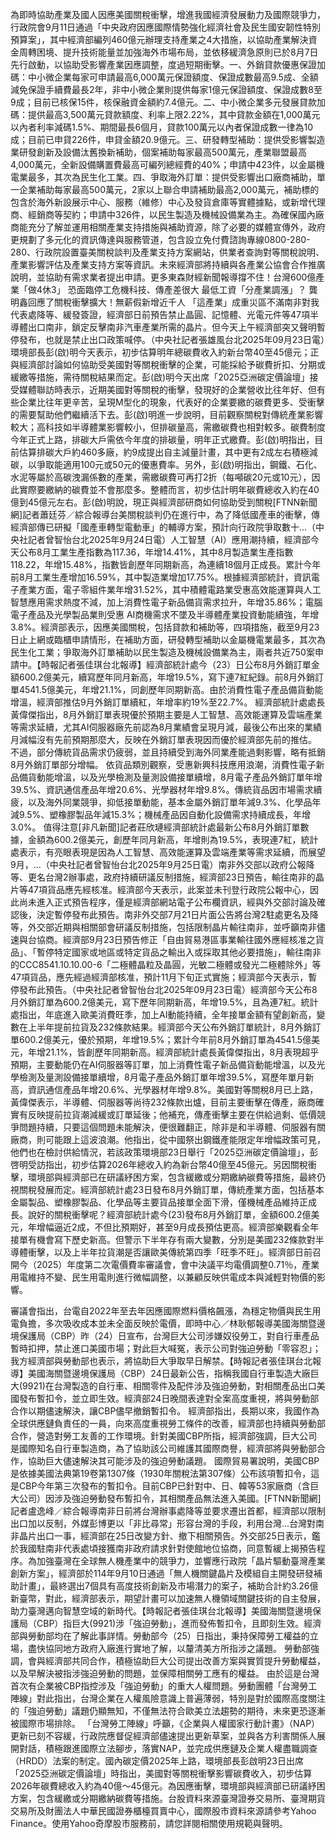 為即時協助產業及國人因應美國關稅衝擊，增進我國經濟發展動力及國際競爭力，行政院會9月11日通過「中央政府因應國際情勢強化經濟社會及民生國安韌性特別預算案」，其中經濟部編列460億元辦理支持產業之4大措施，以協助產業解決資金周轉困境、提升技術能量並加強海外市場布局，並依移緩濟急原則已於8月7日先行啟動，以協助受影響產業因應調整，度過短期衝擊。一、外銷貸款優惠保證加碼：中小微企業每家可申請最高6,000萬元保證額度、保證成數最高9.5成、全額減免保證手續費最長2年，非中小微企業則提供每家1億元保證額度、保證成數8至9成；目前已核保15件，核保融資金額約7.4億元。二、中小微企業多元發展貸款加碼：提供最高3,500萬元貸款額度、利率上限2.22%，其中貸款金額在1,000萬元以內者利率減碼1.5%、期間最長6個月，貸款100萬元以內者保證成數一律為10成；目前已申貸226件，申貸金額20.9億元。三、研發轉型補助：提供受影響製造業研發創新及設備汰舊換新補助，個案補助每家最高500萬元，產業聯盟最高4,000萬元，全新設備購置費最高可編列總經費的40%；申請中423件，以金屬機電業最多，其次為民生化工業。四、爭取海外訂單：提供受影響出口廠商補助，單一企業補助每家最高500萬元，2家以上聯合申請補助最高2,000萬元，補助標的包含於海外新設展示中心、服務（維修）中心及發貨倉庫等實體據點，或新增代理商、經銷商等契約；申請中326件，以民生製造及機械設備業為主。為確保國內廠商能充分了解並運用相關產業支持措施與補助資源，除了必要的媒體宣傳外，政府更規劃了多元化的資訊傳達與服務管道，包含設立免付費諮詢專線0800-280-280、行政院設置臺美關稅談判及產業支持方案網站，供業者查詢對等關稅說明、產業影響評估及產業支持方案等資訊。未來經濟部將持續與各產業公協會合作推廣說明，並協助有需求業者提出申請。更多東森財經新聞報導撐不住！台灣600億產業「做4休3」 恐面臨停工危機科技、傳產差很大 最低工資「分產業調漲」？ 龔明鑫回應了關稅衝擊擴大！無薪假新增近千人 「這產業」成重災區不滿南非對我代表處降等、緩發簽證，經濟部日前預告禁止晶圓、記憶體、光電元件等47項半導體出口南非，鎖定反擊南非汽車產業所需的晶片。但今天上午經濟部突又聲明暫停發布，也就是禁止出口政策喊停。（中央社記者張雄風台北2025年09月23日電）環境部長彭(啟)明今天表示，初步估算明年總碳費收入約新台幣40至45億元；正與經濟部討論如何協助受美國對等關稅衝擊的企業，可能採給予碳費折扣、分期或緩繳等措施，需待關稅結果而定。彭(啟)明今天出席「2025亞洲碳定價論壇」接受媒體聯訪時表示，近期美國對等關稅的衝擊，發現好的企業營收比往年好、但有些企業比往年更辛苦，呈現M型化的現象，代表好的企業要繳的碳費更多、受衝擊的需要幫助他們繼續活下去。彭(啟)明進一步說明，目前觀察關稅對傳統產業影響較大；高科技如半導體業影響較小，但排碳量高，需繳碳費也相對較多。碳費制度今年正式上路，排碳大戶需依今年度的排碳量，明年正式繳費。彭(啟)明指出，目前估算排碳大戶約460多廠，約9成提出自主減量計畫，其中更有2成左右積極減碳，以爭取能適用100元或50元的優惠費率。另外，彭(啟)明指出，鋼鐵、石化、水泥等屬於高碳洩漏係數的產業，需繳碳費可再打2折（每噸碳20元或10元），因此實際要繳納的碳費並不會那麼多。整體而言，初步估計明年碳費總收入約在40億到45億元左右。彭(啟)明說，現正與經濟部研商如何協助受到關稅[FTNN新聞網]記者蕭廷芬／綜合報導台美關稅談判仍在進行中，為了降低國產車的衝擊，傳經濟部傳已研擬「國產車轉型電動車」的輔導方案，預計向行政院爭取數十...（中央社記者曾智怡台北2025年9月24日電）人工智慧（AI）應用潮持續，經濟部今天公布8月工業生產指數為117.36，年增14.41%，其中8月製造業生產指數118.22，年增15.48%，指數皆創歷年同期新高，為連續18個月正成長。累計今年前8月工業生產增加16.59%，其中製造業增加17.75%。根據經濟部統計，資訊電子產業方面，電子零組件業年增31.52%，其中積體電路業受惠高效能運算與人工智慧應用需求熱度不減，加上消費性電子新品備貨需求拉升，年增35.86%；電腦電子產品及光學製品業則受惠 AI商機需求不墜及半導體產業投資動能續強，年增3.8%。經濟部表示，因應美國關稅，包括貸款和補助等，四項措施，截至9月23日止上網或臨櫃申請情形，在補助方面，研發轉型補助以金屬機電業最多，其次為民生化工業；爭取海外訂單補助以民生製造及機械設備業為主，兩者共近750案申請中。【時報記者張佳琪台北報導】經濟部統計處今（23）日公布8月外銷訂單金額600.2億美元，續寫歷年同月新高，年增19.5%，寫下連7紅紀錄。前8月外銷訂單4541.5億美元，年增21.1%，同創歷年同期新高。由於消費性電子產品備貨動能增溫，經濟部推估9月外銷訂單續紅，年增率約19%至22.7%。 經濟部統計處處長黃偉傑指出，8月外銷訂單表現優於預期主要是人工智慧、高效能運算及雲端產業等需求延續，尤其AI伺服器廠先前認為8月業績會呈現月減，最後公布出來的業績月減幅沒有先前預期那麼大，反映在外銷訂單表現因而優於經濟部先前的推估。 不過，部分傳統貨品需求仍疲弱，並且持續受到海外同業產能過剩影響，略有抵銷8月外銷訂單部分增幅。 依貨品類別觀察，受惠新興科技應用浪潮，消費性電子新品備貨動能增溫，以及光學檢測及量測設備接單續增，8月電子產品外銷訂單年增39.5%、資訊通信產品年增20.6%、光學器材年增9.8%。傳統貨品因市場需求續疲，以及海外同業競爭，抑低接單動能，基本金屬外銷訂單年減9.3%、化學品年減9.5%、塑橡膠製品年減15.3%；機械產品因自動化設備需求持續成長，年增3.0%。 值得注意[非凡新聞]記者莊欣璉經濟部統計處最新公布8月外銷訂單數據，金額為600.2億美元，創歷年同月新高，年增則為19.5%，表現連7紅，統計處表示，有亮眼表現是因為人工智慧、高效能運算及雲端產業等需求延續，而展望9月，...（中央社記者曾智怡台北2025年9月25日電）南非外交部以政府公報降等、更名台灣2辦事處，政府持續研議反制措施，經濟部23日預告，輸往南非的晶片等47項貨品應先經核准。經濟部今天表示，此案並未刊登行政院公報中心，因此尚未進入正式預告程序，僅是經濟部網站電子公布欄資訊，經與外交部討論及確認後，決定暫停發布此預告。南非外交部7月21日片面公告將台灣2駐處更名及降等，外交部近期與相關部會研議反制措施，包括限制晶片輸往南非，並呼籲南非儘速與台協商。經濟部9月23日預告修正「自由貿易港區事業輸往國外應經核准之貨品」、「暫停特定國家或地區或特定貨品之輸出入或採取其他必要措施」，輸往南非的CCC8541.10.10.00-6「二極體晶粒及晶圓，光敏二極體或發光二極體除外」等47項貨品，應先經過經濟部核准，預計11月下旬正式實施；經濟部今天表示，暫停發布此預告。（中央社記者曾智怡台北2025年09月23日電）經濟部今天公布8月外銷訂單為600.2億美元，寫下歷年同期新高，年增19.5%，且為連7紅。統計處指出，年底進入歐美消費旺季，加上AI動能持續，全年接單金額有望創新高，變數在上半年提前拉貨及232條款結果。經濟部今天公布外銷訂單統計，8月外銷訂單600.2億美元，優於預期，年增19.5%；累計今年前8月外銷訂單為4541.5億美元，年增21.1%，皆創歷年同期新高。經濟部統計處長黃偉傑指出，8月表現超乎預期，主要動能仍在AI伺服器等訂單，加上消費性電子新品備貨動能增溫，以及光學檢測及量測設備接單續增，8月電子產品外銷訂單年增39.5%，寫歷年單月新高，資訊通信產品年增20.6%、光學器材年增9.8%。美國對等關稅8月已上路，黃偉傑表示，半導體、伺服器等尚待232條款出爐，目前主要衝擊在傳產，廠商確實有反映提前拉貨潮減緩或訂單延後；他補充，傳產衝擊主要在供給過剩、低價競爭問題持續，只要這個問題未能解決，便很難翻正，除非是和半導體、伺服器有關廠商，則可能跟上這波浪潮。他指出，從中國祭出鋼鐵產能限定年增幅政策可見，他們也在檢討供給情況，若該政策環境部23日舉行「2025亞洲碳定價論壇」，彭啓明受訪指出，初步估算2026年總收入約為新台幣40億至45億元。另因關稅衝擊，環境部與經濟部已在研議紓困方案，包含緩繳或分期繳納碳費等措施，最終仍視關稅發展而定。經濟部統計處23日發布8月外銷訂單，傳統產業方面，包括基本金屬製品、塑橡膠製品、化學品等主要貨品接單全面下滑，僅機械產品維持正成長。說好的關稅衝擊呢？經濟部統計處今(23)發布8月外銷訂單，金額600.2億美元，年增幅逼近2成，不但比預期好，甚至9月成長預估更高。經濟部樂觀看全年接單有機會寫下歷史新高。但警示下半年存有兩大變數，分別是美國232條款對半導體衝擊，以及上半年拉貨潮是否讓歐美傳統第四季「旺季不旺」。經濟部日前召開今（2025）年度第二次電價費率審議會，會中決議平均電價調整0.71％，產業用電維持不變、民生用電則進行微幅調整，以兼顧反映供電成本與減輕對物價的影響。

審議會指出，台電自2022年至去年因應國際燃料價格飆漲，為穩定物價與民生用電負擔，多次吸收成本並未全面反映於電價，即時中心／林耿郁報導美國海關暨邊境保護局（CBP）昨（24）日宣布，台灣巨大公司涉嫌奴役勞工，對自行車產品暫時扣押，禁止進口美國市場；對此巨大喊冤，表示公司對強迫勞動「零容忍」；我方經濟部與勞動部也表示，將協助巨大爭取早日解禁。【時報記者張佳琪台北報導】美國海關暨邊境保護局（CBP）24日最新公告，指稱我國自行車製造大廠巨大(9921)在台灣製造的自行車、相關零件及配件涉及強迫勞動，對相關產品出口美國發布暫扣令，並立即生效。經濟部24日晚間表達對全案高度重視，將與勞動部合作以期儘速解決，讓CBP儘早撤銷暫扣令。 經濟部指出，長期以來，我國作為全球供應鏈負責任的一員，向來高度重視勞工條件的改善，經濟部也持續與勞動部合作，營造對勞工友善的工作環境。針對美國CBP所指，經濟部強調，巨大公司是國際知名自行車製造商，為了協助該公司維護其國際商譽，經濟部將與勞動部合作，協助巨大儘速解決其可能涉及的強迫勞動議題。 國際貿易署說明，美國CBP是依據美國法典第19卷第1307條（1930年關稅法第307條）公布該項暫扣令，這是CBP今年第三次發布的暫扣令。目前CBP已針對中、日、韓等53家廠商（含巨大公司）因涉及強迫勞動發布暫扣令，其相關產品無法進入美國。[FTNN新聞網]記者盧逸峰／綜合報導南非日前將台灣辦事處降等並要求遷出首都，經濟部以限制出口加以反制，外媒彭博更以「非比尋常」形容台灣的手段，利用台灣...台灣對南非晶片出口一事，經濟部在25日改變方針、撤下相關預告。外交部25日表示，鑑於我國駐南非代表處頃接獲南非政府請求針對使館地位協商，同意暫緩上揭預告程序。為加強臺灣在全球無人機產業中的競爭力，並響應行政院「晶片驅動臺灣產業創新方案」，經濟部於114年9月10日通過「無人機關鍵晶片及模組自主開發研發補助計畫」，最終選出7個具有高度技術創新及市場潛力的案子，補助合計約3.26億新臺幣，對此，經濟部表示，期望計畫可以加速無人機領域關鍵技術的自主發展，助力臺灣邁向智慧空域的新時代。【時報記者張佳琪台北報導】美國海關暨邊境保護局（CBP）指巨大(9921)涉「強迫勞動」，進而發佈暫扣令，且即刻生效。經濟部與勞動部均在了解此事詳情。勞動部今（25）日指出，秉持保障勞工權益的立場，盡快協同地方政府入廠進行實地了解，以釐清美方所指涉之議題。 勞動部強調，會與經濟部共同合作，積極協助巨大公司提出改善方案與實質提升勞動權益，以及早解決被指涉強迫勞動的問題，並保障相關勞工應有的權益。 由於這是台灣首次有企業被CBP指控涉及「強迫勞動」的重大人權問題。勞動團體「台灣勞工陣線」對此指出，台灣企業在人權風險意識上普遍薄弱，特別是對於國際高度關注的「強迫勞動」議題仍顯無知，不僅無法符合歐美立法趨勢的期待，未來更恐逐漸被國際市場排除。 「台灣勞工陣線」呼籲，《企業與人權國家行動計畫》（NAP）更新已刻不容緩，行政院應督促經濟部儘速提出更新草案，並與各方利害關係人展開對話，積極跟進國際立法腳步，落實NAP，並完成供應鏈及企業人權盡職調查（HRDD）法案的制定。國內碳定價2025年上路，環境部長彭啟明23日出席「2025亞洲碳定價論壇」時指出，美國對等關稅衝擊影響碳費收入，初步估算2026年碳費總收入約為40億～45億元。為因應衝擊，環境部與經濟部已研議紓困方案，包含緩繳或分期繳納碳費等措施。台股資料來源臺灣證券交易所、臺灣期貨交易所及財團法人中華民國證券櫃檯買賣中心，國際股市資料來源請參考Yahoo Finance。使用Yahoo奇摩股市服務前，請您詳閱相關使用規範與聲明。